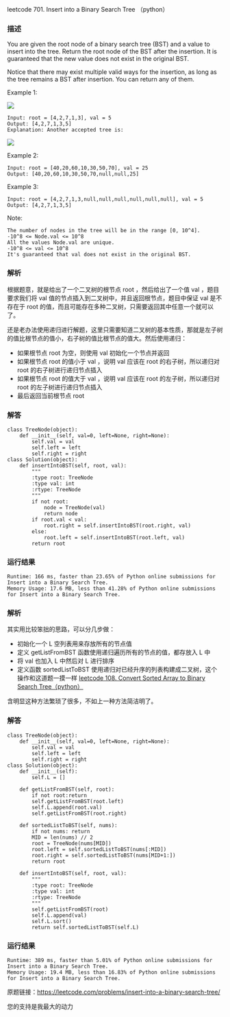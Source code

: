 leetcode 701. Insert into a Binary Search Tree （python）

### 描述



You are given the root node of a binary search tree (BST) and a value to insert into the tree. Return the root node of the BST after the insertion. It is guaranteed that the new value does not exist in the original BST.

Notice that there may exist multiple valid ways for the insertion, as long as the tree remains a BST after insertion. You can return any of them.

Example 1:

![](https://assets.leetcode.com/uploads/2020/10/05/insertbst.jpg)

	Input: root = [4,2,7,1,3], val = 5
	Output: [4,2,7,1,3,5]
	Explanation: Another accepted tree is:

![](https://assets.leetcode.com/uploads/2020/10/05/bst.jpg)

Example 2:

	
	Input: root = [40,20,60,10,30,50,70], val = 25
	Output: [40,20,60,10,30,50,70,null,null,25]

Example 3:


	Input: root = [4,2,7,1,3,null,null,null,null,null,null], val = 5
	Output: [4,2,7,1,3,5]
	


Note:
	
	The number of nodes in the tree will be in the range [0, 10^4].
	-10^8 <= Node.val <= 10^8
	All the values Node.val are unique.
	-10^8 <= val <= 10^8
	It's guaranteed that val does not exist in the original BST.


### 解析


根据题意，就是给出了一个二叉树的根节点 root ，然后给出了一个值 val ，题目要求我们将 val 值的节点插入到二叉树中，并且返回根节点，题目中保证 val 是不存在于 root 的值，而且可能存在多种二叉树，只需要返回其中任意一个就可以了。

还是老办法使用递归进行解题，这里只需要知道二叉树的基本性质，那就是左子树的值比根节点的值小，右子树的值比根节点的值大。然后使用递归：

* 如果根节点 root 为空，则使用 val 初始化一个节点并返回
* 如果根节点 root 的值小于 val ，说明 val 应该在 root 的右子树，所以递归对 root 的右子树进行递归节点插入
* 如果根节点 root 的值大于 val ，说明 val 应该在 root 的左子树，所以递归对 root 的左子树进行递归节点插入
* 最后返回当前根节点 root 

### 解答
				
	class TreeNode(object):
	    def __init__(self, val=0, left=None, right=None):
	        self.val = val
	        self.left = left
	        self.right = right
	class Solution(object):
	    def insertIntoBST(self, root, val):
	        """
	        :type root: TreeNode
	        :type val: int
	        :rtype: TreeNode
	        """
	        if not root:
	            node = TreeNode(val)
	            return node
	        if root.val < val:
	            root.right = self.insertIntoBST(root.right, val)
	        else:
	            root.left = self.insertIntoBST(root.left, val)
	        return root

            	      
			
### 运行结果

	Runtime: 166 ms, faster than 23.65% of Python online submissions for Insert into a Binary Search Tree.
	Memory Usage: 17.6 MB, less than 41.28% of Python online submissions for Insert into a Binary Search Tree.


### 解析

其实用比较笨拙的思路，可以分几步做：

* 初始化一个 L 空列表用来存放所有的节点值
* 定义 getListFromBST 函数使用递归遍历所有的节点的值，都存放入 L 中
* 将 val 也加入 L 中然后对 L 进行排序
* 定义函数 sortedListToBST 使用递归对已经升序的列表构建成二叉树，这个操作和这道题一摸一样 [leetcode 108. Convert Sorted Array to Binary Search Tree（python）](https://juejin.cn/post/7021322404328636452) 

含明显这种方法繁琐了很多，不如上一种方法简洁明了。
### 解答

	class TreeNode(object):
	    def __init__(self, val=0, left=None, right=None):
	        self.val = val
	        self.left = left
	        self.right = right
	class Solution(object):
	    def __init__(self):
	        self.L = []
	        
	    def getListFromBST(self, root):
	        if not root:return 
	        self.getListFromBST(root.left)
	        self.L.append(root.val)
	        self.getListFromBST(root.right)
	        
	    def sortedListToBST(self, nums):
	        if not nums: return 
	        MID = len(nums) // 2
	        root = TreeNode(nums[MID])
	        root.left = self.sortedListToBST(nums[:MID])
	        root.right = self.sortedListToBST(nums[MID+1:])
	        return root
	        
	    def insertIntoBST(self, root, val):
	        """
	        :type root: TreeNode
	        :type val: int
	        :rtype: TreeNode
	        """
	        self.getListFromBST(root)
	        self.L.append(val)
	        self.L.sort()
	        return self.sortedListToBST(self.L)

### 运行结果

	Runtime: 389 ms, faster than 5.01% of Python online submissions for Insert into a Binary Search Tree.
	Memory Usage: 19.4 MB, less than 16.83% of Python online submissions for Insert into a Binary Search Tree.


原题链接：https://leetcode.com/problems/insert-into-a-binary-search-tree/



您的支持是我最大的动力
